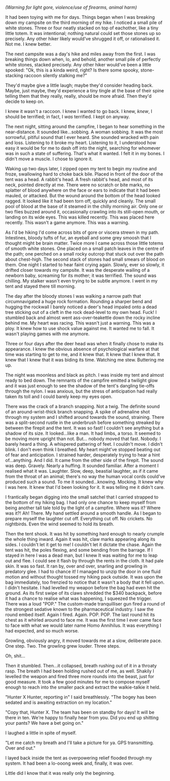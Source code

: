 *(Warning for light gore, violence/use of firearms, animal harm)*

It had been toying with me for days. Things began when I was breaking down my campsite on the third morning of my hike. I noticed a small pile of white stones. Three or four neatly stacked on top of eachother, like a tiny little totem. It was intentional; nothing natural could set those stones up so precisely. Any other hiker likely would've shrugged it off, or rationalised it. Not me. I knew better.

The next campsite was a day's hike and miles away from the first. I was breaking things down when, lo, and behold, another small pile of perfectly white stones, stacked precisely. Any other hiker would've been a little spooked: "Ok, this is a kinda weird, right? Is there some spooky, stone-stacking raccoon silently stalking me?"

They'd maybe give a little laugh; maybe they'd consider heading back. Maybe, just maybe, they'd experience a tiny tingle at the base of their spine telling them that they really, really, should be more afraid. Then they'd  decide to keep on.

I knew it wasn't a raccoon. I knew I wanted to go back. I knew, *knew*, I should be terrified; in fact, I *was* terrified. I kept on anyway.

The next night, sitting around the campfire, I began to hear something in the near-distance. It sounded like…sobbing. A woman sobbing. It was the most sorrowful, pitiful sound that I ever heard. She sounded wracked with pain and loss. Listening to it broke my heart. Listening to it, I understood how easy it would be for me to dash off into the night, searching for whomever was in such a state of suffering. That's what it wanted. I felt it in my bones. I didn't move a muscle. I chose to ignore it.

Waking up two days later, I zipped open my tent to begin my routine and froze, swallowing hard to choke back bile. Placed in front of the door of the tent was a head. A rabbit's head. A fresh rabbit's head, and most of its neck, pointed directly at me. There were no scratch or bite marks, no splatter of blood anywhere on the face or ears to indicate that it had been mauled, or attacked. But the wound around the bottom of the head looked ragged. It looked like it had been torn off, quickly and cleanly. The small pool of blood at the base of it steamed in the chilly morning air. Only one or two flies buzzed around it, occasionally crawling into its still-open mouth, or landing on its wide eyes. This was killed recently. This was placed here recently. This wasn't a game anymore. This was a warning.

As I'd be hiking I'd come across bits of gore or viscera strewn in my path. Intestines, bloody tufts of fur, an eyeball and some grey smoosh that I thought might be brain matter. Twice more I came across those little totems of smooth white stones. One placed on a small patch leaves in the centre of the path; one perched on a small rocky outcrop that stuck out over the path about chest-high. The second stack of stones had small smears of blood on them. One night I started to hear faint crying again. Slowly, ever so slowly, it drifted closer towards my campsite. It was the desperate wailing of a newborn baby, screaming for its mother; it was terrified. The sound was chilling. My stalker wasn't even trying to be subtle anymore. I went in my tent and stayed there till morning.

The day after the bloody stones I was walking a narrow path that circumnavigated a huge rock formation. Rounding a sharper bend and hugging the rockwall I barely noticed a deer's head impaled onto a dead tree sticking out of a cleft in the rock dead-level to my own head. Fuck! I stumbled back and almost went ass-over-teakettle down the rocky incline behind me. My heart was racing. This wasn't just a warning. This was a ploy. It knew how to use shock value against me. It wanted me to fall. It wasn't playing games with me anymore.

Three or four days after the deer head was when it finally chose to make its appearance. I knew the obvious absence of psychological warfare at that time was starting to get to me, and it knew that. It knew that I knew that. It knew that I knew that it was biding its time. Watching me stew. Buttering me up.

The night was moonless and black as pitch. I was inside my tent and almost ready to bed down. The remnants of the campfire emitted a twilight glow and it was just enough to see the shadow of the tent's dangling tie-offs through the nylon. I was anxious, but the stress of anticipation had really taken its toll and I could barely keep my eyes open.

There was the crack of a branch snapping. Not a twig. The definite sound of an around-wrist-thick branch snapping. A spike of adrenaline shot through my system and I shifted around towards the sound, straining. There was a split-second rustle in the underbrush before something streaked by between the firepit and the tent. It was so fast! I couldn't see anything but a shadow of its size. It looked…like a man. It had limbs, a torso. It seemed to be moving more upright than not. But… nobody moved that fast. Nobody. I barely heard a thing. A whispered pattering of feet. I couldn't move. I didn't blink. I don't even think I breathed. My heart might've stopped beating out of fear and anticipation. I strained harder, desperately trying to hear a hint of…anything. And I did. It came from the other side of the firepit. The sound was deep. Gravely. Nearly a huffing. It sounded familiar. After a moment I realised what it was. Laughter. Slow, deep, beastial laughter, as if it came from the throat of an animal; there's no way the human vocal cords could've produced such a sound. To me it sounded…knowing. Mocking. It knew why I was here. It knew that I'd been looking for it. It was telling me it didn't care.

I frantically began digging into the small satchel that I carried strapped to the bottom of my hiking bag. I had only one chance to keep myself from being another tall tale told by the light of a campfire. Where was it? Where was it?! Ah! There. My hand settled around a smooth handle. As I began to prepare myself the laughter cut off. Everything cut off. No crickets. No nightbirds. Even the wind seemed to hold its breath.

Then the tent shook. It was hit by something hard enough to nearly crumple the whole thing inward. Again it was hit, claw marks appearing along its sides. I couldn't let it get to me! I couldn't let it dictate the chase. Again the tent was hit, the poles flexing, and some bending from the barrage. If I stayed in here I was a dead man, but I knew It was waiting for me to leap out and flee. I could see it flash by through the rents in the cloth. It had pale skin. It was so fast. It ran by, over and over, snarling and growling in predatory glee. I had to chance it! I managed to unzip the door in one fluid motion and without thought tossed my hiking pack outside. It was upon the bag immediately, too frenzied to notice that it wasn't a body that it fell upon. I didn't hesitate. I had levelled my weapon before the bag had even hit the ground. As its first swipe of its claws shredded the $340 backpack, before it had a chance to realise what was happening, I squeezed the trigger. There was a loud "POP." The custom-made tranquilliser gun fired a round of the strongest sedative known to the pharmaceutical industry. I saw the round embed itself. Again I fired. Again. POP. POP. The last round hit its chest as it whirled around to face me. It was the first time I ever came face to face with what we would later name Homo Annihilus. It was everything I had expected, and so much worse.

Growling, obviously angry, it moved towards me at a slow, deliberate pace. One step. Two. The growling grew louder. Three steps.

Oh, shit…

Then it stumbled. Then…it collapsed, breath rushing out of it in a throaty rasp. The breath I had been holding rushed out of me, as well. Shakily I levelled the weapon and fired three more rounds into the beast, just for good measure. It took a few good  minutes for me to compose myself enough to reach into the smaller pack and extract the walkie-talkie it held.

"Hunter X Hunter, reporting in" I said breathlessly. "The bogey has been sedated and is awaiting extraction on my location."

"Copy that, Hunter X. The team has been on standby for days! It will be there in ten. We're happy to finally hear  from you. Did you end up shitting your pants? We have a bet going on."

I laughed a little in spite of myself.

"Let me catch my breath and I'll take a picture for ya. GPS transmitting. Over and out."

I layed back inside the tent as overpowering relief flooded through my system. It had been a lo-ooong week and, finally, it was over.

Little did I know that it was really only the beginning.